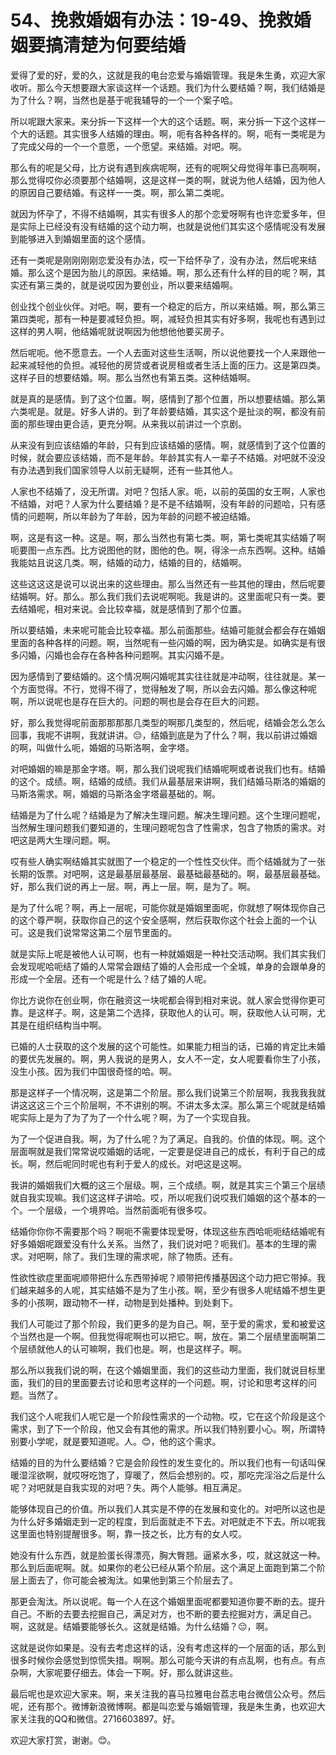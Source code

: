 # 54、挽救婚姻有办法：19-49、挽救婚姻要搞清楚为何要结婚

爱得了爱的好，爱的久，这就是我的电台恋爱与婚姻管理。我是朱生勇，欢迎大家收听。那么今天想要跟大家谈这样一个话题。我们为什么要结婚？啊，我们结婚是为了什么？啊，当然也是基于呢我辅导的一个一个案子哈。

所以呢跟大家来。来分拆一下这样一个大的这个话题。啊，来分拆一下这个这样一个大的话题。其实很多人结婚的理由。啊，呃有各种各样的。啊，呃有一类呢是为了完成父母的一个一个意愿，一个愿望。来结婚。对吧。啊。

那么有的呢是父母，比方说有遇到疾病呢啊，还有的呢啊父母觉得年事已高啊啊，那么觉得哎你必须要那个结婚啊，这是这样一类的啊，就说为他人结婚，因为他人的原因自己要结婚。有这样一一类。啊，那么第二类呢。

就因为怀孕了，不得不结婚啊，其实有很多人的那个恋爱呀啊有也许恋爱多年，但是实际上已经没有没有结婚的这个动力啊，也就是说他们其实这个感情呢没有发展到能够进入到婚姻里面的这个感情。

还有一类呢是刚刚刚刚恋爱没有办法，哎一下给怀孕了，没有办法，然后呢来结婚。那么这个是因为胎儿的原因。来结婚。啊，那么还有什么样的目的呢？啊，其实还有第三类的，就是说哎因为要创业，所以要来结婚啊。

创业找个创业伙伴。对吧。啊，要有一个稳定的后方，所以来结婚。啊，那么第三第四类呢，那有一种是要减轻负担。啊，减轻负担其实有好多啊，我呢也有遇到过这样的男人啊，他结婚呢就说啊因为他想他他要买房子。

然后呢呃。他不愿意去。一个人去面对这些生活啊，所以说他要找一个人来跟他一起来减轻他的负担。减轻他的房贷或者说房租或者生活上面的压力。这是第四类。这样子目的想要结婚。啊。那么当然也有第五类。这种结婚啊。

就是真的是感情。到了这个位置。啊，感情到了那个位置，所以想要结婚。那么第六类呢是。就是。好多人讲的。到了年龄要结婚，其实这个是扯淡的啊，都没有前面的那些理由更合适，更充分啊。从来我以前讲过一个京剧。

从来没有到应该结婚的年龄，只有到应该结婚的感情。啊，就感情到了这个位置的时候，就会要应该结婚，而不是年龄。年龄其实有人一辈子不结婚。对吧就不没没有办法遇到我们国家领导人以前无疑啊，还有一些其他人。

人家也不结婚了，没无所谓。对吧？包括人家。呃，以前的英国的女王啊，人家也不结婚，对吧？人家为什么要结婚？是不是不结婚啊，没有年龄的问题哈，只有感情的问题啊，所以年龄为了年龄，因为年龄的问题不被迫结婚。

啊，这是有这一种。这是。啊，那么当然也有第七类。啊，第七类呢其实结婚了啊呃要图一点东西。比方说图他的财，图他的色。啊，得涂一点东西啊。这种。结婚我能姑且说这几类。啊，结婚的动力，结婚的目的，结婚啊。

这些这这这是说可以说出来的这些理由。那么当然还有一些其他的理由，然后呢要结婚啊。好。那么。那么我们我们去说呢啊呃。我是讲的。这里面呢只有一类。要去结婚呢，相对来说。会比较幸福，就是感情到了那个位置。

所以要结婚，未来呢可能会比较幸福。那么前面那些。结婚可能就会都会存在婚姻里面的各种各样的问题。啊，当然呢有一些闪婚的啊，因为确实是。如确实是有很多闪婚，闪婚也会存在各种各种问题啊。其实闪婚不是。

因为感情到了要结婚的。这个情况啊闪婚呢其实往往就是冲动啊，往往就是。某一个方面觉得。不行，觉得不得了，觉得触发了啊，所以会去闪婚。那么像这种呢啊，所以说呢也是存在巨大的。问题的啊也是会存在巨大的问题。

好，那么我觉得呢前面那那那那几类型的啊那几类型的，然后呢，结婚会怎么怎么回事，我呢不讲啊，我就讲讲。😔，结婚到底是为了什么？啊，我以前讲过婚姻的啊，叫做什么呃，婚姻的马斯洛啊，金字塔。

对吧婚姻的嘛是那金字塔。啊，那么我们说呢我们结婚呢啊或者说我们也有。结婚的这个。成绩。啊，结婚的成绩。我们从最基层来讲啊，我们结婚马斯洛的婚姻的马斯洛需求。啊，婚姻的马斯洛金字塔最基础的。啊。

结婚是为了什么呢？结婚是为了解决生理问题。解决生理问题。这个生理问题呢，当然解生理问题我们要知道的，生理问题呢包含了性需求，包含了物质的需求。对吧这是两大生理问题。啊。

哎有些人确实啊结婚其实就图了一个稳定的一个性性交伙伴。而个结婚就为了一张长期的饭票。对吧啊，这是最基层最基层、最基础最基础的。啊，最基层最基础。好，那么我们说的再上一层。啊，再上一层。啊，是为了。啊。

是为了什么呢？啊，再上一层呢，可能你就是婚姻里面呢，你就想了啊体现你自己的这个尊严啊，获取你自己的这个安全感啊，然后获取你这个社会上面的一个认可。这是我们说常常这第二个层节里面的。

就是实际上呢是被他人认可啊，也有一种就婚姻是一种社交活动啊。我们其实我们会发现呢哈呃结了婚的人常常会跟结了婚的人会形成一个全城，单身的会跟单身的形成一个全层。还有一个呢是什么？结了婚的人呢。

你比方说你在创业啊，你在融资这一块呢都会得到相对来说。就人家会觉得你更可靠。是这样子。啊，这是第二个选择，获取他人的认可。啊，获取他人认可啊，尤其是在组织结构当中啊。

已婚的人士获取的这个发展的这个可能性。如果能力相当的话，已婚的肯定比未婚的要优先发展的。啊，男人我说的是男人，女人不一定，女人呢要看你生了小孩，没生小孩。因为我们中国很奇怪的哈。啊。

那是这样子一个情况啊，这是第二个阶层。那么我们说第三个阶层啊，我我我我就讲这这这三个三个阶层啊，不不讲别的啊。不讲太多太深。那么第三个呢就是结婚呢实际上是为了为了为了一个什么呢？啊，为了一个实现自我。

为了一个促进自我。啊，为了什么呢？为了满足。自我的。价值的体现。啊。这个层面啊就是我们常常说哎婚姻的话呢，一定要是促进自己的成长，有利于自己的成长。啊，然后呢同时呢也有利于爱人的成长。对吧这是这啊。

我讲的婚姻我们大概的这三个层级。啊，三个成绩。啊，就是其实三个第三个层绩就自我实现嘛。我们这这样子讲哈。哎，所以呢我们说哎我们婚姻的这个基本的一个。一个层级，一个境界哈。当然前面呃有很多哎。

结婚你你你不需要那个吗？啊呃不需要体现爱呀，体现这些东西哈呃呃结结婚呢有好多婚姻呢跟爱没有什么关系。当然了，我们说对吧？呃我们。基本的生理的需求。对吧啊，除了。我们生理的需求呢，除了物质。还有。

性欲性欲症里面呢顺带把什么东西带掉呢？顺带把传播基因这个动力把它带掉。我们越来越多的人呢，其实结婚不是为了生小孩。啊，至少有很多人呢结婚不想生更多的小孩啊，跟动物不一样，动物是到处播种。到处剩下。

我们人可能过了那个阶段，我们更多的是为自己。啊，至于爱的需求，爱和被爱这个当然也是一个啊。但我觉得呢啊也可以把它。啊，放在。第二个层绩里面啊第二个层绩就他人的认可嘛啊，我们也是。啊，也是这样子。啊。

那么所以我我们说的啊，在这个婚姻里面，我们的这些动力里面，我们就说目标里面，我们的目的里面要去讨论和思考这样的一个问题。啊，讨论和思考这样的问题。当然了。

我们这个人呢我们人呢它是一个阶段性需求的一个动物。哎，它在这个阶段是这个需求，到了下一个阶段，他又会有其他的需求。所以我们特别要小心。啊，所谓特别要小学呢，就是要知道呢。人。😊，他的这个需求。

结婚的目的为什么要结婚？它是会阶段性的发生变化的。所以我们也有一句话叫保暖湿淫欲啊，就哎呀吃饱了，穿暖了，然后会想别的。哎，那吃完淫浴之后是什么呢？对吧就是自我实现的对吧？失。两个人能够。相互满足。

能够体现自己的价值。所以我们人其实是不停的在发展和变化的。对吧所以这也是为什么好多婚姻走到一定的程度，到后面就走不下去。对吧就走不下去。所以呢我这里面也特别提醒很多。啊，靠一技之长，比方有的女人哎。

她没有什么东西，就是脸蛋长得漂亮，胸大臀翘。逼紧水多，哎，就这就这一种。那么到后面呢啊。就。如果你的老公已经从第个阶层。这个满足上面跑到第二个阶层上面去了，你可能会被淘汰。如果他到第三个阶层去了。

那更会淘汰。所以说呢。每一个人在这个婚姻里面呢都要知道你要不断的去。提升自己。不断的去要去挖掘自己，满足对方，也不断的要去挖掘对方，满足自己。啊，这就是。结婚要能够长久。这就是结婚。为什么结婚？😔，啊。

这就是说你如果是。没有去考虑这样的话，没有考虑这样的一个层面的话，那么到很多时候你会感觉到惊慌失措。啊啊。那么可能今天讲的有点乱啊，也有点。有点杂啊，大家呢要仔细去。体会一下啊。好，那么就讲这些。

最后呢也是欢迎大家来。啊，来关注我的喜马拉雅电台荔志电台微信公众号。然后呢，还有那个。微博新浪微博啊。都是叫恋爱与婚姻管理，我是朱生勇，也欢迎大家关注我的QQ和微信。2716603897。好。

欢迎大家打赏，谢谢。😊。